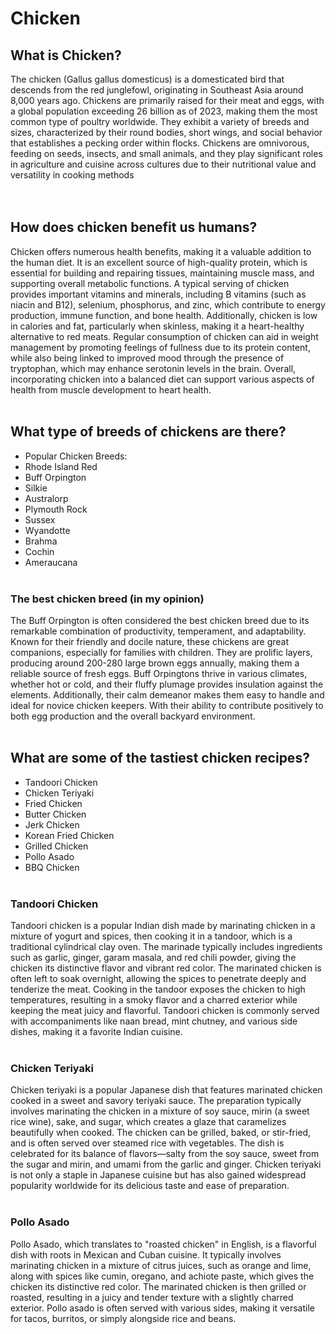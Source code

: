 # Chicken

## What is Chicken?

The chicken (Gallus gallus domesticus) is a domesticated bird that descends from the red junglefowl, originating in Southeast Asia around 8,000 years ago. Chickens are primarily raised for their meat and eggs, with a global population exceeding 26 billion as of 2023, making them the most common type of poultry worldwide. They exhibit a variety of breeds and sizes, characterized by their round bodies, short wings, and social behavior that establishes a pecking order within flocks. Chickens are omnivorous, feeding on seeds, insects, and small animals, and they play significant roles in agriculture and cuisine across cultures due to their nutritional value and versatility in cooking methods
<br><br><br>

## How does chicken benefit us humans?

Chicken offers numerous health benefits, making it a valuable addition to the human diet. It is an excellent source of high-quality protein, which is essential for building and repairing tissues, maintaining muscle mass, and supporting overall metabolic functions. A typical serving of chicken provides important vitamins and minerals, including B vitamins (such as niacin and B12), selenium, phosphorus, and zinc, which contribute to energy production, immune function, and bone health. Additionally, chicken is low in calories and fat, particularly when skinless, making it a heart-healthy alternative to red meats. Regular consumption of chicken can aid in weight management by promoting feelings of fullness due to its protein content, while also being linked to improved mood through the presence of tryptophan, which may enhance serotonin levels in the brain. Overall, incorporating chicken into a balanced diet can support various aspects of health from muscle development to heart health.
<br><br>

## What type of breeds of chickens are there?

- Popular Chicken Breeds:
- Rhode Island Red
- Buff Orpington
- Silkie
- Australorp
- Plymouth Rock
- Sussex
- Wyandotte
- Brahma
- Cochin
- Ameraucana
<br><br>

### The best chicken breed (in my opinion)

The Buff Orpington is often considered the best chicken breed due to its remarkable combination of productivity, temperament, and adaptability. Known for their friendly and docile nature, these chickens are great companions, especially for families with children. They are prolific layers, producing around 200-280 large brown eggs annually, making them a reliable source of fresh eggs. Buff Orpingtons thrive in various climates, whether hot or cold, and their fluffy plumage provides insulation against the elements. Additionally, their calm demeanor makes them easy to handle and ideal for novice chicken keepers. With their ability to contribute positively to both egg production and the overall backyard environment.
<br><br>

## What are some of the tastiest chicken recipes?

- Tandoori Chicken
- Chicken Teriyaki
- Fried Chicken
- Butter Chicken
- Jerk Chicken
- Korean Fried Chicken
- Grilled Chicken
- Pollo Asado
- BBQ Chicken
<br><br>

### Tandoori Chicken

Tandoori chicken is a popular Indian dish made by marinating chicken in a mixture of yogurt and spices, then cooking it in a tandoor, which is a traditional cylindrical clay oven. The marinade typically includes ingredients such as garlic, ginger, garam masala, and red chili powder, giving the chicken its distinctive flavor and vibrant red color. The marinated chicken is often left to soak overnight, allowing the spices to penetrate deeply and tenderize the meat. Cooking in the tandoor exposes the chicken to high temperatures, resulting in a smoky flavor and a charred exterior while keeping the meat juicy and flavorful. Tandoori chicken is commonly served with accompaniments like naan bread, mint chutney, and various side dishes, making it a favorite Indian cuisine.
<br><br>

### Chicken Teriyaki

Chicken teriyaki is a popular Japanese dish that features marinated chicken cooked in a sweet and savory teriyaki sauce. The preparation typically involves marinating the chicken in a mixture of soy sauce, mirin (a sweet rice wine), sake, and sugar, which creates a glaze that caramelizes beautifully when cooked. The chicken can be grilled, baked, or stir-fried, and is often served over steamed rice with vegetables. The dish is celebrated for its balance of flavors—salty from the soy sauce, sweet from the sugar and mirin, and umami from the garlic and ginger. Chicken teriyaki is not only a staple in Japanese cuisine but has also gained widespread popularity worldwide for its delicious taste and ease of preparation.
<br><br>

### Pollo Asado

Pollo Asado, which translates to "roasted chicken" in English, is a flavorful dish with roots in Mexican and Cuban cuisine. It typically involves marinating chicken in a mixture of citrus juices, such as orange and lime, along with spices like cumin, oregano, and achiote paste, which gives the chicken its distinctive red color. The marinated chicken is then grilled or roasted, resulting in a juicy and tender texture with a slightly charred exterior. Pollo asado is often served with various sides, making it versatile for tacos, burritos, or simply alongside rice and beans.

